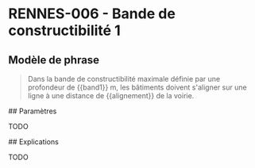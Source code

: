 # RENNES-006 - Bande de constructibilité 1

## Modèle de phrase

> Dans la bande de constructibilité maximale définie par une profondeur de {{band1}} m, 
> les bâtiments doivent s'aligner sur une ligne à une distance de {{alignement}} de la voirie. 

## Paramètres 

TODO

## Explications

TODO

